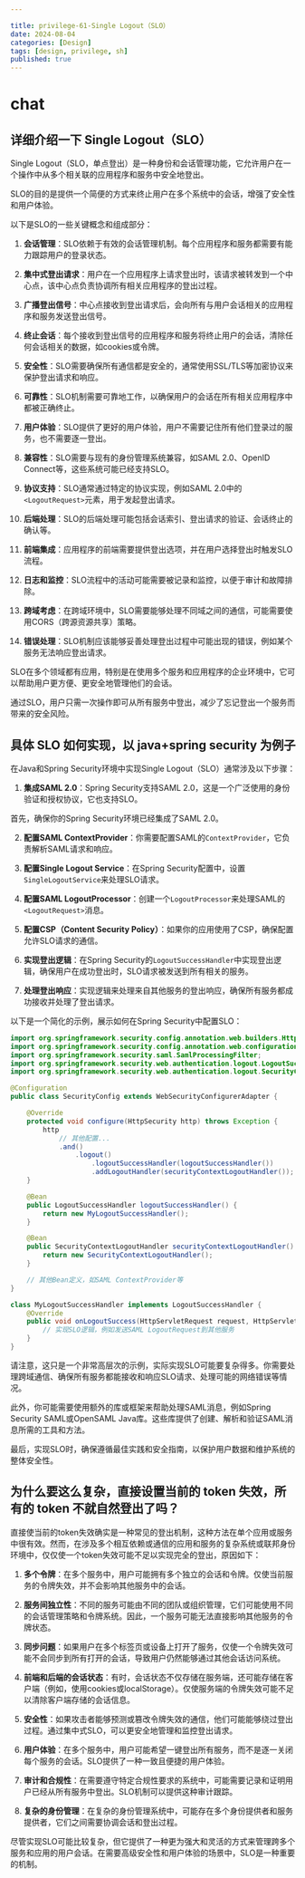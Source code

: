 ```yaml
---

title: privilege-61-Single Logout（SLO）
date: 2024-08-04
categories: [Design]
tags: [design, privilege, sh]
published: true
---
```



# chat

## 详细介绍一下 Single Logout（SLO）

Single Logout（SLO，单点登出）是一种身份和会话管理功能，它允许用户在一个操作中从多个相关联的应用程序和服务中安全地登出。

SLO的目的是提供一个简便的方式来终止用户在多个系统中的会话，增强了安全性和用户体验。

以下是SLO的一些关键概念和组成部分：

1. **会话管理**：SLO依赖于有效的会话管理机制。每个应用程序和服务都需要有能力跟踪用户的登录状态。

2. **集中式登出请求**：用户在一个应用程序上请求登出时，该请求被转发到一个中心点，该中心点负责协调所有相关应用程序的登出过程。

3. **广播登出信号**：中心点接收到登出请求后，会向所有与用户会话相关的应用程序和服务发送登出信号。

4. **终止会话**：每个接收到登出信号的应用程序和服务将终止用户的会话，清除任何会话相关的数据，如cookies或令牌。

5. **安全性**：SLO需要确保所有通信都是安全的，通常使用SSL/TLS等加密协议来保护登出请求和响应。

6. **可靠性**：SLO机制需要可靠地工作，以确保用户的会话在所有相关应用程序中都被正确终止。

7. **用户体验**：SLO提供了更好的用户体验，用户不需要记住所有他们登录过的服务，也不需要逐一登出。

8. **兼容性**：SLO需要与现有的身份管理系统兼容，如SAML 2.0、OpenID Connect等，这些系统可能已经支持SLO。

9. **协议支持**：SLO通常通过特定的协议实现，例如SAML 2.0中的`<LogoutRequest>`元素，用于发起登出请求。

10. **后端处理**：SLO的后端处理可能包括会话索引、登出请求的验证、会话终止的确认等。

11. **前端集成**：应用程序的前端需要提供登出选项，并在用户选择登出时触发SLO流程。

12. **日志和监控**：SLO流程中的活动可能需要被记录和监控，以便于审计和故障排除。

13. **跨域考虑**：在跨域环境中，SLO需要能够处理不同域之间的通信，可能需要使用CORS（跨源资源共享）策略。

14. **错误处理**：SLO机制应该能够妥善处理登出过程中可能出现的错误，例如某个服务无法响应登出请求。

SLO在多个领域都有应用，特别是在使用多个服务和应用程序的企业环境中，它可以帮助用户更方便、更安全地管理他们的会话。

通过SLO，用户只需一次操作即可从所有服务中登出，减少了忘记登出一个服务而带来的安全风险。

## 具体 SLO 如何实现，以 java+spring security 为例子

在Java和Spring Security环境中实现Single Logout（SLO）通常涉及以下步骤：

1. **集成SAML 2.0**：Spring Security支持SAML 2.0，这是一个广泛使用的身份验证和授权协议，它也支持SLO。

首先，确保你的Spring Security环境已经集成了SAML 2.0。

2. **配置SAML ContextProvider**：你需要配置SAML的`ContextProvider`，它负责解析SAML请求和响应。

3. **配置Single Logout Service**：在Spring Security配置中，设置`SingleLogoutService`来处理SLO请求。

4. **配置SAML LogoutProcessor**：创建一个`LogoutProcessor`来处理SAML的`<LogoutRequest>`消息。

5. **配置CSP（Content Security Policy）**：如果你的应用使用了CSP，确保配置允许SLO请求的通信。

6. **实现登出逻辑**：在Spring Security的`LogoutSuccessHandler`中实现登出逻辑，确保用户在成功登出时，SLO请求被发送到所有相关的服务。

7. **处理登出响应**：实现逻辑来处理来自其他服务的登出响应，确保所有服务都成功接收并处理了登出请求。

以下是一个简化的示例，展示如何在Spring Security中配置SLO：

```java
import org.springframework.security.config.annotation.web.builders.HttpSecurity;
import org.springframework.security.config.annotation.web.configuration.WebSecurityConfigurerAdapter;
import org.springframework.security.saml.SamlProcessingFilter;
import org.springframework.security.web.authentication.logout.LogoutSuccessHandler;
import org.springframework.security.web.authentication.logout.SecurityContextLogoutHandler;

@Configuration
public class SecurityConfig extends WebSecurityConfigurerAdapter {

    @Override
    protected void configure(HttpSecurity http) throws Exception {
        http
            // 其他配置...
            .and()
                .logout()
                    .logoutSuccessHandler(logoutSuccessHandler())
                    .addLogoutHandler(securityContextLogoutHandler());
    }

    @Bean
    public LogoutSuccessHandler logoutSuccessHandler() {
        return new MyLogoutSuccessHandler();
    }

    @Bean
    public SecurityContextLogoutHandler securityContextLogoutHandler() {
        return new SecurityContextLogoutHandler();
    }

    // 其他Bean定义，如SAML ContextProvider等
}

class MyLogoutSuccessHandler implements LogoutSuccessHandler {
    @Override
    public void onLogoutSuccess(HttpServletRequest request, HttpServletResponse response, Authentication authentication) {
        // 实现SLO逻辑，例如发送SAML LogoutRequest到其他服务
    }
}
```

请注意，这只是一个非常高层次的示例，实际实现SLO可能要复杂得多。你需要处理跨域通信、确保所有服务都能接收和响应SLO请求、处理可能的网络错误等情况。

此外，你可能需要使用额外的库或框架来帮助处理SAML消息，例如Spring Security SAML或OpenSAML Java库。这些库提供了创建、解析和验证SAML消息所需的工具和方法。

最后，实现SLO时，确保遵循最佳实践和安全指南，以保护用户数据和维护系统的整体安全性。

## 为什么要这么复杂，直接设置当前的 token 失效，所有的 token 不就自然登出了吗？

直接使当前的token失效确实是一种常见的登出机制，这种方法在单个应用或服务中很有效。然而，在涉及多个相互依赖或通信的应用和服务的复杂系统或联邦身份环境中，仅仅使一个token失效可能不足以实现完全的登出，原因如下：

1. **多个令牌**：在多个服务中，用户可能拥有多个独立的会话和令牌。仅使当前服务的令牌失效，并不会影响其他服务中的会话。

2. **服务间独立性**：不同的服务可能由不同的团队或组织管理，它们可能使用不同的会话管理策略和令牌系统。因此，一个服务可能无法直接影响其他服务的令牌状态。

3. **同步问题**：如果用户在多个标签页或设备上打开了服务，仅使一个令牌失效可能不会同步到所有打开的会话，导致用户仍然能够通过其他会话访问系统。

4. **前端和后端的会话状态**：有时，会话状态不仅存储在服务端，还可能存储在客户端（例如，使用cookies或localStorage）。仅使服务端的令牌失效可能不足以清除客户端存储的会话信息。

5. **安全性**：如果攻击者能够预测或篡改令牌失效的通信，他们可能能够绕过登出过程。通过集中式SLO，可以更安全地管理和监控登出请求。

6. **用户体验**：在多个服务中，用户可能希望一键登出所有服务，而不是逐一关闭每个服务的会话。SLO提供了一种一致且便捷的用户体验。

7. **审计和合规性**：在需要遵守特定合规性要求的系统中，可能需要记录和证明用户已经从所有服务中登出。SLO机制可以提供这种审计跟踪。

8. **复杂的身份管理**：在复杂的身份管理系统中，可能存在多个身份提供者和服务提供者，它们之间需要协调会话和登出过程。

尽管实现SLO可能比较复杂，但它提供了一种更为强大和灵活的方式来管理跨多个服务和应用的用户会话。在需要高级安全性和用户体验的场景中，SLO是一种重要的机制。




